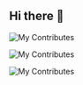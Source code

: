 ## Hi there 👋



![My Contributes](https://github-readme-stats.vercel.app/api/?username=rye-shiro5778&count_private=true)

![My Contributes](https://ryeshiro5778s-github-readme-stats-flax-phi.vercel.app/api/?username=rye-shiro5778)

![My Contributes](https://ryeshiro5778s-github-readme-stats-flax-phi.vercel.app/api/?username=rye-shiro5778&count_private=true)


<!--
**rye-shiro5778/rye-shiro5778** is a ✨ _special_ ✨ repository because its `README.md` (this file) appears on your GitHub profile.

Here are some ideas to get you started:

- 🔭 I’m currently working on ...
- 🌱 I’m currently learning ...
- 👯 I’m looking to collaborate on ...
- 🤔 I’m looking for help with ...
- 💬 Ask me about ...
- 📫 How to reach me: ...
- 😄 Pronouns: ...
- ⚡ Fun fact: ...
-->
